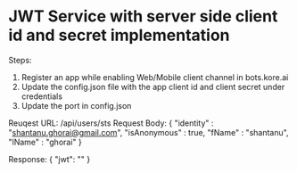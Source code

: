# JWT Service with server side client id and secret implementation

Steps:
1. Register an app while enabling Web/Mobile client channel in bots.kore.ai
2. Update the config.json file with the app client id and client secret under credentials
3. Update the port in config.json

Reuqest URL: <domain>/api/users/sts
Request Body:
{
	"identity" : "shantanu.ghorai@gmail.com",
	"isAnonymous" : true,
	"fName" : "shantanu",
	"lName" : "ghorai"
}

Response:
{
    "jwt": "<jwt token>"
}
